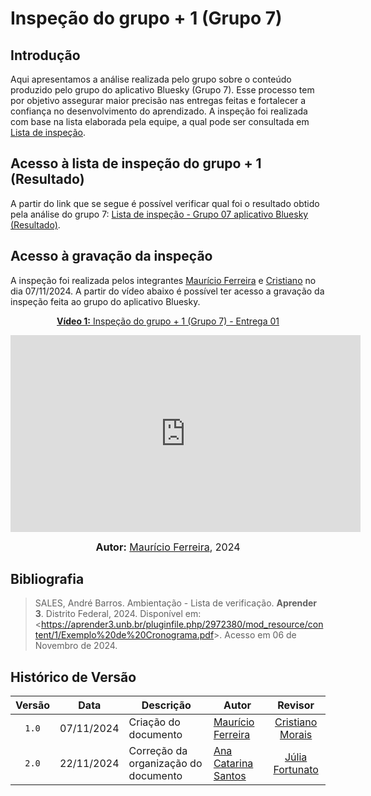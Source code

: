 # Inspeção do grupo + 1 (Grupo 7)

## Introdução

Aqui apresentamos a análise realizada pelo grupo sobre o conteúdo produzido pelo grupo do aplicativo Bluesky (Grupo 7). Esse processo tem por objetivo assegurar maior precisão nas entregas feitas e fortalecer a confiança no desenvolvimento do aprendizado. A inspeção foi realizada com base na lista elaborada pela equipe, a qual pode ser consultada em [Lista de inspeção](listainspecao.md).

## Acesso à lista de inspeção do grupo + 1 (Resultado)

A partir do link que se segue é possível verificar qual foi o resultado obtido pela análise do grupo 7: [Lista de inspeção - Grupo 07 aplicativo Bluesky (Resultado)](ListadeInspecaoGrupo+1.pdf).

## Acesso à gravação da inspeção

A inspeção foi realizada pelos integrantes [Maurício Ferreira](https://github.com/mauricio-araujoo) e [Cristiano](https://github.com/CristianoMoraiss) no dia 07/11/2024. A partir do vídeo abaixo é possível ter acesso a gravação da inspeção feita ao grupo do aplicativo Bluesky.

<div align="center">

<p style="text-align: center"><a href="https://youtu.be/HwAWP1mweBY" target="blanket"><b>Vídeo 1:</b> Inspeção do grupo + 1 (Grupo 7) - Entrega 01</a></p>

<iframe width="560" height="315" src="https://www.youtube.com/embed/HwAWP1mweBY" title="Verificação  grupo + 1" frameborder="0" allow="accelerometer; autoplay; clipboard-write; encrypted-media; gyroscope; picture-in-picture; web-share" allowfullscreen></iframe>

<font size="3"><p style="text-align: center"><b>Autor:</b> <a href="https://github.com/mauricio-araujoo">Maurício Ferreira</a>, 2024</p></font>

</div >

## Bibliografia

> SALES, André Barros. Ambientação - Lista de verificação. **Aprender 3**. Distrito Federal, 2024. Disponível em: <<https://aprender3.unb.br/pluginfile.php/2972380/mod_resource/content/1/Exemplo%20de%20Cronograma.pdf>>. Acesso em 06 de Novembro de 2024.

## Histórico de Versão

| Versão | Data       | Descrição                            | Autor                                                        |                         Revisor                         |
| :----: | ---------- | ------------------------------------ | ------------------------------------------------------------ | :-----------------------------------------------------: |
| `1.0`  | 07/11/2024 | Criação do documento                 | [Maurício Ferreira](https://github.com/mauricio-araujoo)<br> | [Cristiano Morais](https://github.com/CristianoMoraiss) |
| `2.0`  | 22/11/2024 | Correção da organização do documento | [Ana Catarina Santos](https://github.com/an4catarina)        |  [Júlia Fortunato](https://github.com/julia-fortunato)  |

